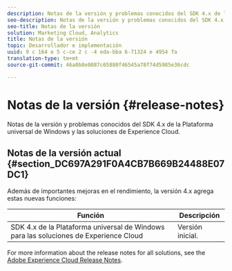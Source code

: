 ```yaml
---
description: Notas de la versión y problemas conocidos del SDK 4.x de la Plataforma universal de Windows y las soluciones de Experience Cloud.
seo-description: Notas de la versión y problemas conocidos del SDK 4.x de la Plataforma universal de Windows y las soluciones de Experience Cloud.
seo-title: Notas de la versión
solution: Marketing Cloud, Analytics
title: Notas de la versión
topic: Desarrollador e implementación
uuid: 9 c 164 e 5 c-ce 2 c -4 eda-bba 6-71324 e 4954 fa
translation-type: tm+mt
source-git-commit: 46a0b8e0087c65880f46545a78f74d5985e36cdc

---
```



# Notas de la versión {#release-notes}

Notas de la versión y problemas conocidos del SDK 4.x de la Plataforma universal de Windows y las soluciones de Experience Cloud.

## Notas de la versión actual {#section_DC697A291F0A4CB7B669B24488E07DC1}

Además de importantes mejoras en el rendimiento, la versión 4.x agrega estas nuevas funciones:

| Función | Descripción |
|--- |--- |
| SDK 4.x de la Plataforma universal de Windows para las soluciones de Experience Cloud | Versión inicial. |


For more information about the release notes for all solutions, see the [Adobe Experience Cloud Release Notes](https://docs.adobe.com/content/help/en/release-notes/experience-cloud/current.html).
